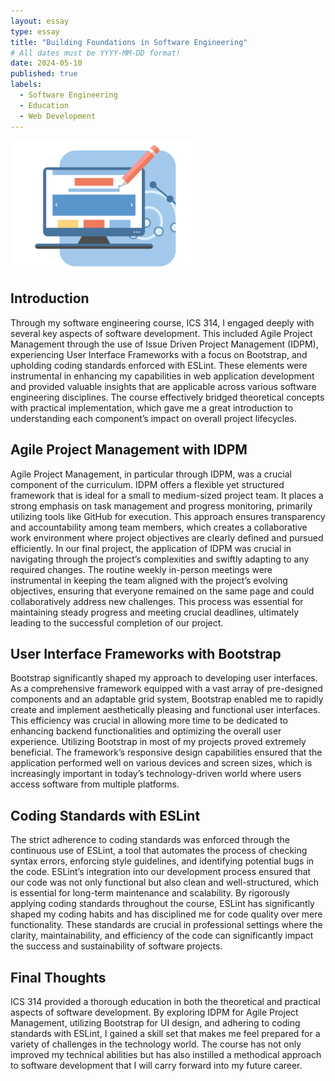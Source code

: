 ```yaml
---
layout: essay
type: essay
title: "Building Foundations in Software Engineering"
# All dates must be YYYY-MM-DD format!
date: 2024-05-10
published: true
labels:
  - Software Engineering
  - Education
  - Web Development
---
```

<img width="300" alt="" class="rounded float-start pe-4" src="../img/SEReflection/web-design.png">

## **Introduction**
Through my software engineering course, ICS 314, I engaged deeply with several key aspects of software development. This included Agile Project Management through the use of Issue Driven Project Management (IDPM), experiencing User Interface Frameworks with a focus on Bootstrap, and upholding coding standards enforced with ESLint. These elements were instrumental in enhancing my capabilities in web application development and provided valuable insights that are applicable across various software engineering disciplines. The course effectively bridged theoretical concepts with practical implementation, which gave me a great introduction to understanding each component’s impact on overall project lifecycles.

## **Agile Project Management with IDPM**
Agile Project Management, in particular through IDPM, was a crucial component of the curriculum. IDPM offers a flexible yet structured framework that is ideal for a small to medium-sized project team. It places a strong emphasis on task management and progress monitoring, primarily utilizing tools like GitHub for execution. This approach ensures transparency and accountability among team members, which creates a collaborative work environment where project objectives are clearly defined and pursued efficiently. In our final project, the application of IDPM was crucial in navigating through the project’s complexities and swiftly adapting to any required changes. The routine weekly in-person meetings were instrumental in keeping the team aligned with the project’s evolving objectives, ensuring that everyone remained on the same page and could collaboratively address new challenges. This process was essential for maintaining steady progress and meeting crucial deadlines, ultimately leading to the successful completion of our project.

## **User Interface Frameworks with Bootstrap**
Bootstrap significantly shaped my approach to developing user interfaces. As a comprehensive framework equipped with a vast array of pre-designed components and an adaptable grid system, Bootstrap enabled me to rapidly create and implement aesthetically pleasing and functional user interfaces. This efficiency was crucial in allowing more time to be dedicated to enhancing backend functionalities and optimizing the overall user experience. Utilizing Bootstrap in most of my projects proved extremely beneficial. The framework’s responsive design capabilities ensured that the application performed well on various devices and screen sizes, which is increasingly important in today’s technology-driven world where users access software from multiple platforms.

## **Coding Standards with ESLint**
The strict adherence to coding standards was enforced through the continuous use of ESLint, a tool that automates the process of checking syntax errors, enforcing style guidelines, and identifying potential bugs in the code. ESLint’s integration into our development process ensured that our code was not only functional but also clean and well-structured, which is essential for long-term maintenance and scalability. By rigorously applying coding standards throughout the course, ESLint has significantly shaped my coding habits and has disciplined me for code quality over mere functionality. These standards are crucial in professional settings where the clarity, maintainability, and efficiency of the code can significantly impact the success and sustainability of software projects.

## **Final Thoughts**
ICS 314 provided a thorough education in both the theoretical and practical aspects of software development. By exploring IDPM for Agile Project Management, utilizing Bootstrap for UI design, and adhering to coding standards with ESLint, I gained a skill set that makes me feel prepared for a variety of challenges in the technology world. The course has not only improved my technical abilities but has also instilled a methodical approach to software development that I will carry forward into my future career.
